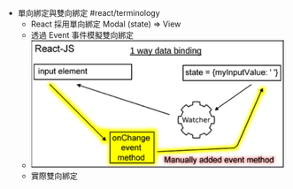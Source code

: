 - 單向綁定與雙向綁定 #react/terminology
	- React 採用單向綁定 Modal (state) => View
	- 透過 Event 事件模擬雙向綁定
	- ![image.png](../assets/image_1666062577302_0.png)
	- 實際雙向綁定